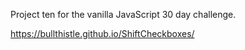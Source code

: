 Project ten for the vanilla JavaScript 30 day challenge.

https://bullthistle.github.io/ShiftCheckboxes/
